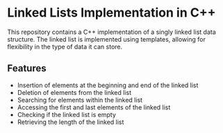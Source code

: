 # Linked Lists Implementation in C++

This repository contains a C++ implementation of a singly linked list data structure. The linked list is implemented using templates, allowing for flexibility in the type of data it can store.

## Features

- Insertion of elements at the beginning and end of the linked list
- Deletion of elements from the linked list
- Searching for elements within the linked list
- Accessing the first and last elements of the linked list
- Checking if the linked list is empty
- Retrieving the length of the linked list
